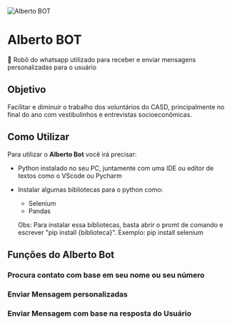 ![Alberto BOT](https://pps.whatsapp.net/v/t61.24694-24/158591338_487302005761129_355164802960415134_n.jpg?ccb=11-4&oh=7c8ba9a6d1934627aa7fac0f8055ccee&oe=60B2604A)

# Alberto BOT



:robot: Robô do whatsapp utilizado para receber e enviar mensagens personalizadas para o usuário

## Objetivo

Facilitar e diminuir o trabalho dos voluntários do CASD, principalmente no final do ano com vestibulinhos e entrevistas socioeconômicas.

## Como Utilizar

Para utilizar o **Alberto Bot** você irá precisar: 

* Python instalado no seu PC, juntamente com uma IDE ou editor de textos como o VScode ou Pycharm
* Instalar algumas bibliotecas para o python como:
  * Selenium
  * Pandas
  
  Obs: Para instalar essa bibliotecas, basta abrir o promt de comando e escrever "pip install {biblioteca}". Exemplo: pip install selenium


## Funções do Alberto Bot

### Procura contato com base em seu nome ou seu número

### Enviar Mensagem personalizadas

### Enviar Mensagem com base na resposta do Usuário

